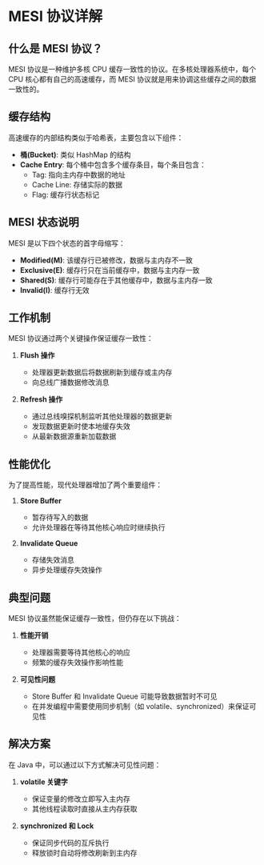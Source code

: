 # MESI 协议详解

## 什么是 MESI 协议？

MESI 协议是一种维护多核 CPU 缓存一致性的协议。在多核处理器系统中，每个 CPU 核心都有自己的高速缓存，而 MESI 协议就是用来协调这些缓存之间的数据一致性的。

## 缓存结构

高速缓存的内部结构类似于哈希表，主要包含以下组件：

- **桶(Bucket)**: 类似 HashMap 的结构
- **Cache Entry**: 每个桶中包含多个缓存条目，每个条目包含：
  - Tag: 指向主内存中数据的地址
  - Cache Line: 存储实际的数据
  - Flag: 缓存行状态标记

## MESI 状态说明

MESI 是以下四个状态的首字母缩写：

- **Modified(M)**: 该缓存行已被修改，数据与主内存不一致
- **Exclusive(E)**: 缓存行只在当前缓存中，数据与主内存一致
- **Shared(S)**: 缓存行可能存在于其他缓存中，数据与主内存一致
- **Invalid(I)**: 缓存行无效

## 工作机制

MESI 协议通过两个关键操作保证缓存一致性：

1. **Flush 操作**

   - 处理器更新数据后将数据刷新到缓存或主内存
   - 向总线广播数据修改消息

2. **Refresh 操作**
   - 通过总线嗅探机制监听其他处理器的数据更新
   - 发现数据更新时使本地缓存失效
   - 从最新数据源重新加载数据

## 性能优化

为了提高性能，现代处理器增加了两个重要组件：

1. **Store Buffer**

   - 暂存待写入的数据
   - 允许处理器在等待其他核心响应时继续执行

2. **Invalidate Queue**
   - 存储失效消息
   - 异步处理缓存失效操作

## 典型问题

MESI 协议虽然能保证缓存一致性，但仍存在以下挑战：

1. **性能开销**

   - 处理器需要等待其他核心的响应
   - 频繁的缓存失效操作影响性能

2. **可见性问题**
   - Store Buffer 和 Invalidate Queue 可能导致数据暂时不可见
   - 在并发编程中需要使用同步机制（如 volatile、synchronized）来保证可见性

## 解决方案

在 Java 中，可以通过以下方式解决可见性问题：

1. **volatile 关键字**

   - 保证变量的修改立即写入主内存
   - 其他线程读取时直接从主内存获取

2. **synchronized 和 Lock**
   - 保证同步代码的互斥执行
   - 释放锁时自动将修改刷新到主内存
